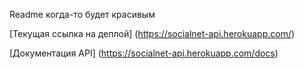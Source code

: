 Readme когда-то будет красивым

[Текущая ссылка на деплой]
(https://socialnet-api.herokuapp.com/)


[Документация API]
(https://socialnet-api.herokuapp.com/docs)
